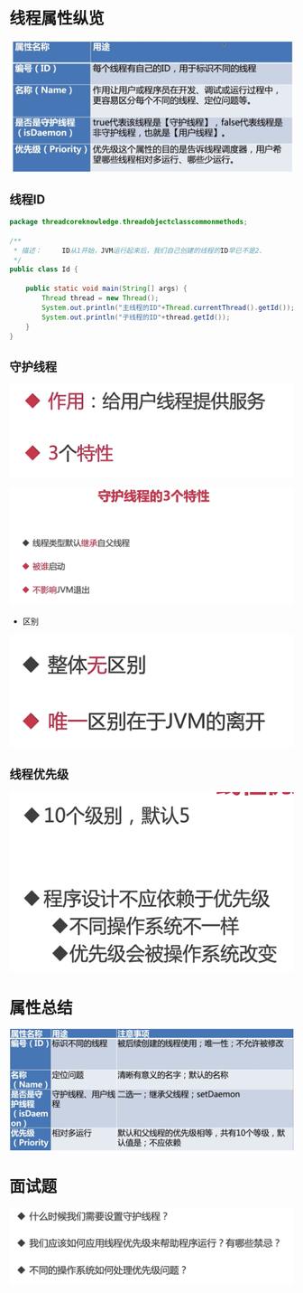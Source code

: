 # 线程属性纵览

![](image/Pasted%20image%2020220208173934.png)

## 线程ID

```java
package threadcoreknowledge.threadobjectclasscommonmethods;

/**
 * 描述：     ID从1开始，JVM运行起来后，我们自己创建的线程的ID早已不是2.
 */
public class Id {

    public static void main(String[] args) {
        Thread thread = new Thread();
        System.out.println("主线程的ID"+Thread.currentThread().getId());
        System.out.println("子线程的ID"+thread.getId());
    }
}

```

## 守护线程

![](image/Pasted%20image%2020220208174950.png)

![](image/Pasted%20image%2020220208175037.png)

- 区别

![](image/Pasted%20image%2020220208175058.png)

## 线程优先级

![](image/Pasted%20image%2020220208175418.png)

# 属性总结

![](image/Pasted%20image%2020220208175435.png)
 
 # 面试题

 ![](image/Pasted%20image%2020220208173502.png)